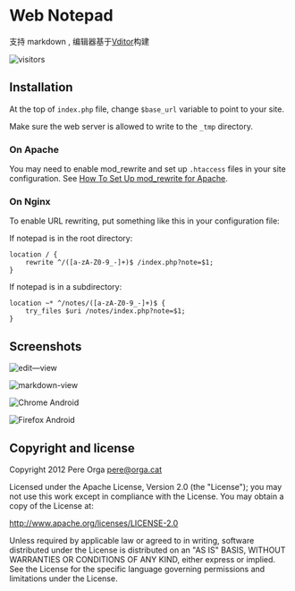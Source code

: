 # Web Notepad

支持 markdown , 编辑器基于[Vditor](https://github.com/Vanessa219/vditor)构建

![visitors](https://visitor-badge.glitch.me/badge?page_id=tsvico.web-notepad&left_color=green&right_color=red)


## Installation

At the top of `index.php` file, change `$base_url` variable to point to your
site.

Make sure the web server is allowed to write to the `_tmp` directory.

### On Apache

You may need to enable mod_rewrite and set up `.htaccess` files in your site configuration.
See [How To Set Up mod_rewrite for Apache](https://www.digitalocean.com/community/tutorials/how-to-set-up-mod_rewrite-for-apache-on-ubuntu-14-04).

### On Nginx

To enable URL rewriting, put something like this in your configuration file:

If notepad is in the root directory:

```
location / {
    rewrite ^/([a-zA-Z0-9_-]+)$ /index.php?note=$1;
}
```

If notepad is in a subdirectory:

```
location ~* ^/notes/([a-zA-Z0-9_-]+)$ {
    try_files $uri /notes/index.php?note=$1;
}
```

## Screenshots

![edit—view](https://cdn.jsdelivr.net/gh/tsvico/WebCDN/ImageHosting/image-20211012085919159.png)

![markdown-view](https://cdn.jsdelivr.net/gh/tsvico/WebCDN/ImageHosting/image-20211012090048160.png)

![Chrome Android](https://orga.cat/sites/default/files/images/android_chrome_dark.png)

![Firefox Android](https://orga.cat/sites/default/files/images/android_firefox.png)

## Copyright and license

Copyright 2012 Pere Orga <pere@orga.cat>

Licensed under the Apache License, Version 2.0 (the "License");
you may not use this work except in compliance with the License.
You may obtain a copy of the License at:

http://www.apache.org/licenses/LICENSE-2.0

Unless required by applicable law or agreed to in writing, software
distributed under the License is distributed on an "AS IS" BASIS,
WITHOUT WARRANTIES OR CONDITIONS OF ANY KIND, either express or implied.
See the License for the specific language governing permissions and
limitations under the License.
